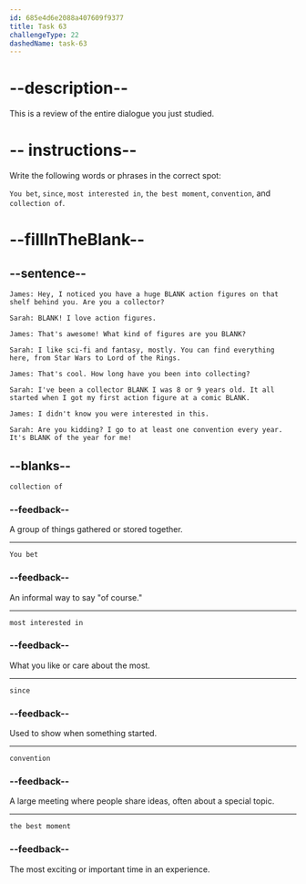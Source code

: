 ```yaml
---
id: 685e4d6e2088a407609f9377
title: Task 63
challengeType: 22
dashedName: task-63
---
```


<!-- REVIEW -->

# --description--

This is a review of the entire dialogue you just studied.

# -- instructions--

Write the following words or phrases in the correct spot:

`You bet`, `since`, `most interested in`, `the best moment`, `convention`, and `collection of`.

# --fillInTheBlank--

## --sentence--

`James: Hey, I noticed you have a huge BLANK action figures on that shelf behind you. Are you a collector?`

`Sarah: BLANK! I love action figures.`

`James: That's awesome! What kind of figures are you BLANK?`

`Sarah: I like sci-fi and fantasy, mostly. You can find everything here, from Star Wars to Lord of the Rings.`

`James: That's cool. How long have you been into collecting?`

`Sarah: I've been a collector BLANK I was 8 or 9 years old. It all started when I got my first action figure at a comic BLANK.`

`James: I didn't know you were interested in this.`

`Sarah: Are you kidding? I go to at least one convention every year. It's BLANK of the year for me!`

## --blanks--

`collection of`

### --feedback--

A group of things gathered or stored together.

---

`You bet`

### --feedback--

An informal way to say "of course."

---

`most interested in`

### --feedback--

What you like or care about the most.

---

`since`

### --feedback--

Used to show when something started.

---

`convention`

### --feedback--

A large meeting where people share ideas, often about a special topic.

---

`the best moment`

### --feedback--

The most exciting or important time in an experience.
